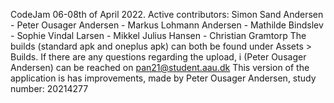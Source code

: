CodeJam 06-08th of April 2022.
Active contributors:
Simon Sand Andersen - Peter Ousager Andersen - Markus Lohmann Andersen - Mathilde Bindslev - Sophie Vindal Larsen - Mikkel Julius Hansen - Christian Gramtorp
The builds (standard apk and oneplus apk) can both be found under Assets > Builds.
If there are any questions regarding the upload, i (Peter Ousager Andersen) can be reached on pan21@student.aau.dk
This version of the application is has improvements, made by Peter Ousager Andersen, study number: 20214277
